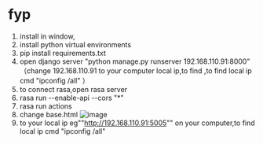 # fyp
1. install in window,
2. install python virtual environments 
3. pip install requirements.txt
4. open django server "python manage.py runserver 192.168.110.91:8000" （change 192.168.110.91 to your computer local ip,to find ,to find local ip cmd "ipconfig /all" ）
5. to connect rasa,open rasa server
6. rasa run --enable-api --cors "*" 
7. rasa run actions
8. change base.html 
![image](https://github.com/zdrgil/fyp/assets/122592824/9c2ae89b-2128-45af-943f-efcaf0e16f3f)
4. to your local ip eg""http://192.168.110.91:5005"" on your computer,to find local ip cmd "ipconfig /all"

